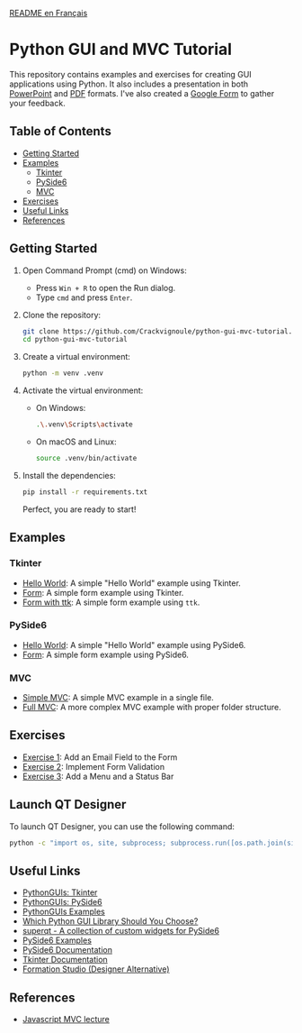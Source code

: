 [README en Français](README.md)

# Python GUI and MVC Tutorial

This repository contains examples and exercises for creating GUI applications using Python. It also includes a presentation in both [PowerPoint](https://github.com/Crackvignoule/python-gui-mvc-tutorial/raw/refs/heads/main/presentation/Atelier%20Python%20GUI%20&%20MVC.pptx) and [PDF](./presentation/Atelier%20Python%20GUI%20&%20MVC.pdf) formats. I've also created a [Google Form](https://forms.gle/85zxmsa3xaf7VwH77) to gather your feedback.

<!-- ## Notebooks

1. [Hello World](https://colab.research.google.com/github/Crackvignoule/python-gui-mvc-tutorial/blob/main/test.ipynb) -->

## Table of Contents

- [Getting Started](#getting-started)
- [Examples](#examples)
  - [Tkinter](#tkinter)
  - [PySide6](#pyside6)
  - [MVC](#mvc)
- [Exercises](#interactive-exercises)
- [Useful Links](#useful-links)
- [References](#references)


## Getting Started

1. Open Command Prompt (cmd) on Windows:
   - Press `Win + R` to open the Run dialog.
   - Type `cmd` and press `Enter`.

2. Clone the repository:
   ```sh
   git clone https://github.com/Crackvignoule/python-gui-mvc-tutorial.git
   cd python-gui-mvc-tutorial
   ```

3. Create a virtual environment:
   ```sh
   python -m venv .venv
   ```

4. Activate the virtual environment:

   - On Windows:
     ```sh
     .\.venv\Scripts\activate
     ```
   - On macOS and Linux:
     ```sh
     source .venv/bin/activate
     ```

5. Install the dependencies:
   ```sh
   pip install -r requirements.txt
   ```

   Perfect, you are ready to start!

## Examples

### Tkinter

- [Hello World](./examples/tkinter/helloworld.py): A simple "Hello World" example using Tkinter.
- [Form](./examples/tkinter/form.py): A simple form example using Tkinter.
- [Form with ttk](./examples/tkinter/ttk_form.py): A simple form example using `ttk`.

### PySide6

- [Hello World](./examples/pyside6/helloworld.py): A simple "Hello World" example using PySide6.
- [Form](./examples/pyside6/form.py): A simple form example using PySide6.

### MVC

- [Simple MVC](./examples/mvc/simple/helloworld.py): A simple MVC example in a single file.
- [Full MVC](./examples/mvc/full/): A more complex MVC example with proper folder structure.

## Exercises

- [Exercise 1](./exercises/1/README_EN.md): Add an Email Field to the Form
- [Exercise 2](./exercises/2/README_EN.md): Implement Form Validation
- [Exercise 3](./exercises/3/README_EN.md): Add a Menu and a Status Bar

## Launch QT Designer

To launch QT Designer, you can use the following command:

```sh
python -c "import os, site, subprocess; subprocess.run([os.path.join(site.getsitepackages()[1], 'PySide6', 'designer')])"
```

## Useful Links
- [PythonGUIs: Tkinter](https://www.pythonguis.com/tkinter/)
- [PythonGUIs: PySide6](https://www.pythonguis.com/pyside6/)
- [PythonGUIs Examples](https://github.com/pythonguis/pythonguis-examples)
- [Which Python GUI Library Should You Choose?](https://www.pythonguis.com/faq/which-python-gui-library/)
- [superqt - A collection of custom widgets for PySide6](https://pyapp-kit.github.io/superqt/)
- [PySide6 Examples](https://doc.qt.io/qtforpython-6/examples/index.html)
- [PySide6 Documentation](https://doc.qt.io/qtforpython-6#documentation)
- [Tkinter Documentation](https://docs.python.org/3/library/tkinter.html)
- [Formation Studio (Designer Alternative)](https://github.com/ObaraEmmanuel/Formation)

## References
- [Javascript MVC lecture](https://github.com/PAJEAN/cours_javascript/blob/master/TP/MVC/README.md)